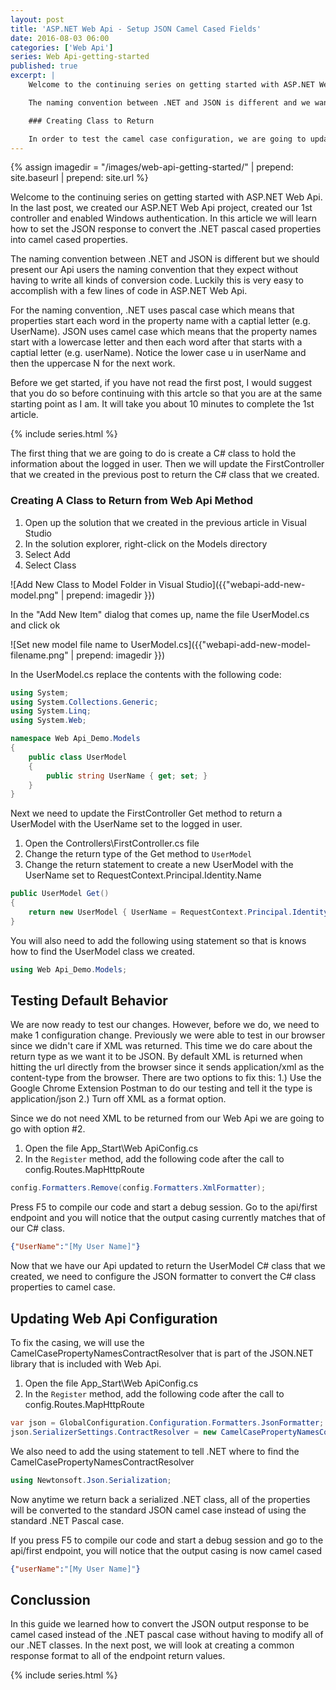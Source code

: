 ```yaml
---
layout: post
title: 'ASP.NET Web Api - Setup JSON Camel Cased Fields'
date: 2016-08-03 06:00
categories: ['Web Api']
series: Web Api-getting-started
published: true
excerpt: |
    Welcome to the continuing series on getting started with ASP.NET Web Api.  In the last post, we created our ASP.NET Web Api project, created our 1st controller and enabled Windows authentication.  In this article we will learn how to set the JSON response to convert the .NET pascal cased properties into camel cased properties.

    The naming convention between .NET and JSON is different and we want to present our Api users with the naming convention that they expect.  .NET uses pascal case which means that each word starts with a captial letter (e.g. UserName).  However, JSON uses camel case which means that the properties start with a lowercase letter and then each word after that starts with a captial letter (e.g. userName).  Notice the lower case u in userName for the JSON naming convention.

    ### Creating Class to Return

    In order to test the camel case configuration, we are going to update the FirstController that we created in the previous post to return a .NET class called UserModel instead of a string.
---
```


{% assign imagedir = "/images/web-api-getting-started/" | prepend: site.baseurl | prepend: site.url %}

Welcome to the continuing series on getting started with ASP.NET Web Api.  In the last post, we created our ASP.NET Web Api project, created our 1st controller and enabled Windows authentication.  In this article we will learn how to set the JSON response to convert the .NET pascal cased properties into camel cased properties.

The naming convention between .NET and JSON is different but we should present our Api users the naming convention that they expect without having to write all kinds of conversion code.  Luckily  this is very easy to accomplish with a few lines of code in ASP.NET Web Api.  

For the naming convention, .NET uses pascal case which means that properties start each word in the property name with a captial letter (e.g. UserName).  JSON uses camel case which means that the property names start with a lowercase letter and then each word after that starts with a captial letter (e.g. userName).  Notice the lower case u in userName and then the uppercase N for the next work.

Before we get started, if you have not read the first post, I would suggest that you do so before continuing with this artcle so that you are at the same starting point as I am.  It will take you about 10 minutes to complete the 1st article.

{% include series.html %}

The first thing that we are going to do is create a C# class to hold the information about the logged in user.  Then we will  update the FirstController that we created in the previous post to return the C# class that we created.
 

### Creating A Class to Return from Web Api Method

1. Open up the solution that we created in the previous article in Visual Studio
1. In the solution explorer, right-click on the Models directory
1. Select Add
1. Select Class

![Add New Class to Model Folder in Visual Studio]({{"webapi-add-new-model.png" | prepend: imagedir }})

In the "Add New Item" dialog that comes up, name the file UserModel.cs and click ok

![Set new model file name to UserModel.cs]({{"webapi-add-new-model-filename.png" | prepend: imagedir }}) 


In the UserModel.cs replace the contents with the following code:

```c#
using System;
using System.Collections.Generic;
using System.Linq;
using System.Web;

namespace Web Api_Demo.Models
{
	public class UserModel
	{
		public string UserName { get; set; }
	}
}

```

Next we need to update the FirstController Get method to return a UserModel with the UserName set to the logged in user.

1. Open the Controllers\FirstController.cs file
1. Change the return type of the Get method to `UserModel`
1. Change the return statement to create a new UserModel with the UserName set to RequestContext.Principal.Identity.Name

```c#
public UserModel Get()
{
    return new UserModel { UserName = RequestContext.Principal.Identity.Name };
}
```

You will also need to add the following using statement so that is knows how to find the UserModel class we created.

```c#
using Web Api_Demo.Models;
```

## Testing Default Behavior

We are now ready to test our changes.  However, before we do, we need to make 1 configuration change.   Previously we were able to test in our browser since we didn't care if XML was returned.  This time we do care about the return type as we want it to be JSON.  By default XML is returned when hitting the url directly from the browser since it sends application/xml as the content-type from the browser.  There are two options to fix this: 1.) Use the Google Chrome Extension Postman to do our testing and tell it the type is application/json 2.) Turn off XML as a format option.  

Since we do not need XML to be returned from our Web Api we are going to go with option #2.

1. Open the file App_Start\Web ApiConfig.cs
1. In the `Register` method, add the following code after the call to config.Routes.MapHttpRoute

```c#
config.Formatters.Remove(config.Formatters.XmlFormatter);
```

Press F5 to compile our code and start a debug session.  Go to the api/first endpoint and you will notice that the output casing currently matches that of our C# class.  

```json
{"UserName":"[My User Name]"}
```

Now that we have our Api updated to return the UserModel C# class that we created, we need to configure the JSON formatter to convert the C# class properties to camel case.  

## Updating Web Api Configuration

To fix the casing, we will use the CamelCasePropertyNamesContractResolver that is part of the JSON.NET library that is included with Web Api.

1. Open the file App_Start\Web ApiConfig.cs
1. In the `Register` method, add the following code after the call to config.Routes.MapHttpRoute

```c#
var json = GlobalConfiguration.Configuration.Formatters.JsonFormatter;
json.SerializerSettings.ContractResolver = new CamelCasePropertyNamesContractResolver();
```

We also need to add the using statement to tell .NET where to find the CamelCasePropertyNamesContractResolver

```c#
using Newtonsoft.Json.Serialization;
```

Now anytime we return back a serialized .NET class, all of the properties will be converted to the standard JSON camel case instead of using the standard .NET Pascal case.

If you press F5 to compile our code and start a debug session and go to the api/first endpoint, you will notice that the output casing is now camel cased 

```json
{"userName":"[My User Name]"}
```

## Conclussion

In this guide we learned how to convert the JSON output response to be camel cased instead of the .NET pascal case without having to modify all of our .NET classes.  In the next post, we will look at creating a common response format to all of the endpoint return values.   

{% include series.html %}
